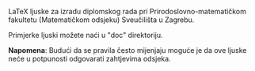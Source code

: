 LaTeX ljuske za izradu diplomskog rada pri Prirodoslovno-matematičkom fakultetu
(Matematičkom odsjeku) Sveučilišta u Zagrebu.

Primjerke ljuski možete naći u "doc" direktoriju.

**Napomena**: Budući da se pravila često mijenjaju moguće je da ove ljuske neće u
potpunosti odgovarati zahtjevima odsjeka.
